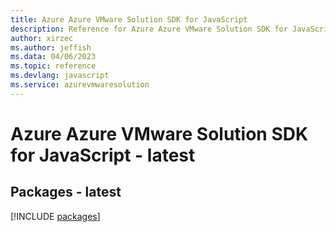 ```yaml
---
title: Azure Azure VMware Solution SDK for JavaScript
description: Reference for Azure Azure VMware Solution SDK for JavaScript
author: xirzec
ms.author: jeffish
ms.data: 04/06/2023
ms.topic: reference
ms.devlang: javascript
ms.service: azurevmwaresolution
---
```

# Azure Azure VMware Solution SDK for JavaScript - latest
## Packages - latest
[!INCLUDE [packages](azure-vmware-solution-index.md)]